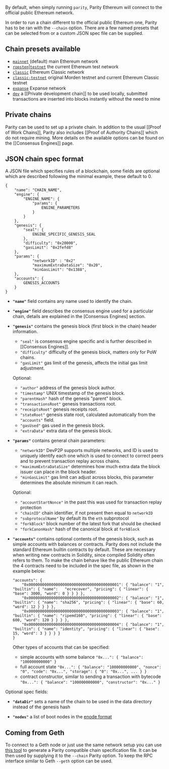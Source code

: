 By default, when simply running `parity`, Parity Ethereum will connect to the official public Ethereum network. 

In order to run a chain different to the official public Ethereum one, Parity has to be ran with the `--chain` option. There are a few named presets that can be selected from or a custom JSON spec file can be supplied.

## Chain presets available
- [`mainnet`](https://github.com/ethcore/parity/blob/master/ethcore/res/ethereum/frontier.json) (default) main Ethereum network
- [`ropsten`|`testnet`](https://github.com/ethcore/parity/blob/master/ethcore/res/ethereum/ropsten.json) the current Ethereum test network
- [`classic`](https://github.com/ethcore/parity/blob/master/ethcore/res/ethereum/classic.json) Ethereum Classic network
- [`classic-testnet`](https://github.com/ethcore/parity/blob/master/ethcore/res/ethereum/morden.json) original Morden testnet and current Ethereum Classic testnet
- [`expanse`](https://github.com/ethcore/parity/blob/master/ethcore/res/ethereum/expanse.json) Expanse network
- [`dev`](https://github.com/ethcore/parity/blob/master/ethcore/res/instant_seal.json) a [[Private development chain]] to be used locally, submitted transactions are inserted into blocks instantly without the need to mine

## Private chains

Parity can be used to set up a private chain. In addition to the usual [[Proof of Work Chains]], Parity also includes [[Proof of Authority Chains]] which do not require mining.
More details on the available options can be found on the [[Consensus Engines]] page.

## JSON chain spec format
A JSON file which specifies rules of a blockchain, some fields are optional which are described following the minimal example, these default to 0.
```
{
	"name": "CHAIN_NAME",
	"engine": {
		"ENGINE_NAME": {
			"params": {
				ENGINE_PARAMETERS
			}
		}
	},
	"genesis": {
		"seal": {
			ENGINE_SPECIFIC_GENESIS_SEAL
		},
		"difficulty": "0x20000",
		"gasLimit": "0x2fefd8"
	},
	"params": {
			"networkID" : "0x2"
			"maximumExtraDataSize": "0x20",
			"minGasLimit": "0x1388",
	},
	"accounts": {
		GENESIS_ACCOUNTS
	}
}
```

+ **`"name"`** field contains any name used to identify the chain.

+ **`"engine"`** field describes the consensus engine used for a particular chain, details are explained in the [Consensus Engines] section.

+ **`"genesis"`** contains the genesis block (first block in the chain) header information.
  + `"seal"` is consensus engine specific and is further described in [[Consensus Engines]]. 
  + `"difficulty"` difficulty of the genesis block, matters only for PoW chains.
  + `"gasLimit"` gas limit of the genesis, affects the initial gas limit adjustment.  
  
  Optional:  
  + `"author"` address of the genesis block author.
  + `"timestamp"` UNIX timestamp of the genesis block.
  + `"parentHash"` hash of the genesis "parent" block. 
  + `"transactionsRoot"` genesis transactions root.
  + `"receiptsRoot"` genesis receipts root.
  + `"stateRoot"` genesis state root, calculated automatically from the `"accounts"` field.
  + `"gasUsed"` gas used in the genesis block.
  + `"extraData"` extra data of the genesis block.

+ **`"params"`** contains general chain parameters:  
  + `"networkID"` DevP2P supports multiple networks, and ID is used to uniquely identify each one which is used to connect to correct peers and to prevent transaction replay across chains.  
  + `"maximumExtraDataSize"` determines how much extra data the block issuer can place in the block header.  
  + `"minGasLimit"` gas limit can adjust across blocks, this parameter determines the absolute minimum it can reach.  

  Optional:  
  + `"accountStartNonce"` in the past this was used for transaction replay protection  
  + `"chainID"` chain identifier, if not present then equal to `networkID`  
  + `"subprotocolName"` by default its the `eth` subprotocol  
  + `"forkBlock"` block number of the latest fork that should be checked  
  + `"forkCanonHash"` hash of the canonical block at `forkBlock`  

+ **`"accounts"`** contains optional contents of the genesis block, such as simple accounts with balances or contracts. Parity does not include the standard Ethereum builtin contracts by default. These are necessary when writing new contracts in Solidity, since compiled Solidity often refers to them. To make the chain behave like the public Ethereum chain the 4 contracts need to be included in the spec file, as shown in the example below:

  ```
  "accounts": {
      "0x0000000000000000000000000000000000000001": { "balance": "1", "builtin": { "name":   "ecrecover", "pricing": { "linear": { "base": 3000, "word": 0 } } } },
      "0x0000000000000000000000000000000000000002": { "balance": "1", "builtin": { "name": "sha256", "pricing": { "linear": { "base": 60, "word": 12 } } } },
      "0x0000000000000000000000000000000000000003": { "balance": "1", "builtin": { "name": "ripemd160", "pricing": { "linear": { "base": 600, "word": 120 } } } },
      "0x0000000000000000000000000000000000000004": { "balance": "1", "builtin": { "name": "identity", "pricing": { "linear": { "base": 15, "word": 3 } } } }
  }
  ```
  
  Other types of accounts that can be specified:
  - simple accounts with some balance `"0x...": { "balance": "100000000000" }`
  - full account state `"0x...": { "balance": "100000000000", "nonce": "0", "code": "0x...", "storage": { "0": "0x...", ... } }`
  - contract constructor, similar to sending a transaction with bytecode `"0x...": { "balance": "100000000000", "constructor": "0x..." }`

Optional spec fields:

+ **`"dataDir"`** sets a name of the chain to be used in the data directory instead of the genesis hash

+ **`"nodes"`** a list of boot nodes in the [enode format](https://github.com/ethereum/wiki/wiki/enode-url-format)

## Coming from Geth
To connect to a Geth node or just use the same network setup you can use [this tool](https://github.com/keorn/parity-spec) to generate a Parity compatible chain specification file. It can be then used by supplying it to the `--chain` Parity option.
To keep the RPC interface similar to Geth `--geth` option can be used.